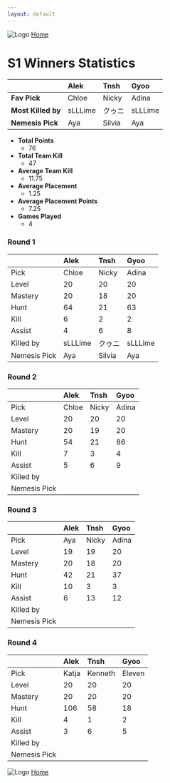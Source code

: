 ```yaml
---
layout: default
---
```


![Logo](https://kanziebub.github.io/ProjectSEA/assets/images/bullet_rev.png)
[Home](https://kanziebub.github.io/ProjectSEA/)

# S1 Winners Statistics

|                    | **Alek**      | Tnsh      | Gyoo      |
|:-------------------|:----------|:----------|:----------|
| **Fav Pick**       | Chloe     | Nicky     | Adina     |
| **Most Killed by** | sLLLime   | クゥニ     | sLLLime   |
| **Nemesis Pick**   | Aya       | Silvia    | Aya       |

- **Total Points** 
  - 76
- **Total Team Kill** 
  -  47
- **Average Team Kill** 
  -  11.75
- **Average Placement** 
  - 1.25
- **Average Placement Points** 
  - 7.25
- **Games Played**
  - 4

### Round 1
| &nbsp;         | Alek      | Tnsh      | Gyoo      |
|:---------------|:----------|:----------|:----------|
| Pick           | Chloe     | Nicky     | Adina     |
| Level          | 20        | 20        | 20        |
| Mastery        | 20        | 18        | 20        |
| Hunt           | 64        | 21        | 63        |
| Kill           | 6         | 2         | 2         |
| Assist         | 4         | 6         | 8         |
| Killed by      | sLLLime   | クゥニ     | sLLLime   |
| Nemesis Pick   | Aya       | Silvia    | Aya       |

### Round 2
| &nbsp;         | Alek      | Tnsh      | Gyoo      |
|:---------------|:----------|:----------|:----------|
| Pick           | Chloe     | Nicky     | Adina     |
| Level          | 20        | 20        | 20        |
| Mastery        | 20        | 19        | 20        |
| Hunt           | 54        | 21        | 86        |
| Kill           | 7         | 3         | 4         |
| Assist         | 5         | 6         | 9         |
| Killed by      |           |           |           |
| Nemesis Pick   |           |           |           |

### Round 3
| &nbsp;         | Alek      | Tnsh      | Gyoo      |
|:---------------|:----------|:----------|:----------|
| Pick           | Aya       | Nicky     | Adina     |
| Level          | 19        | 19        | 20        |
| Mastery        | 20        | 18        | 20        |
| Hunt           | 42        | 21        | 37        |
| Kill           | 10        | 3         | 3         |
| Assist         | 6         | 13        | 12        |
| Killed by      |           |           |           |
| Nemesis Pick   |           |           |           |

### Round 4
| &nbsp;         | Alek      | Tnsh      | Gyoo      |
|:---------------|:----------|:----------|:----------|
| Pick           | Katja     | Kenneth   | Eleven    |
| Level          | 20        | 20        | 20        |
| Mastery        | 20        | 20        | 20        |
| Hunt           | 106       | 58        | 18        |
| Kill           | 4         | 1         | 2         |
| Assist         | 3         | 6         | 5         |
| Killed by      |           |           |           |
| Nemesis Pick   |           |           |           |

![Logo](https://kanziebub.github.io/ProjectSEA/assets/images/bullet_rev.png)
[Home](https://kanziebub.github.io/ProjectSEA/)

